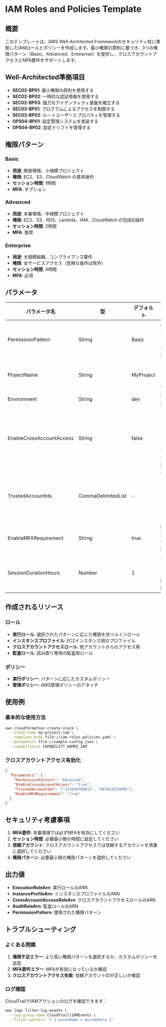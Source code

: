 # IAM Roles and Policies Template

## 概要

このテンプレートは、AWS Well-Architected Frameworkのセキュリティ柱に準拠したIAMロールとポリシーを作成します。最小権限の原則に基づき、3つの権限パターン（Basic、Advanced、Enterprise）を提供し、クロスアカウントアクセスとMFA要件をサポートします。

## Well-Architected準拠項目

- **SEC02-BP01**: 最小権限の原則を使用する
- **SEC02-BP02**: 一時的な認証情報を使用する
- **SEC02-BP03**: 強力なアイデンティティ基盤を確立する
- **SEC03-BP01**: プログラムによるアクセスを制御する
- **SEC03-BP02**: ルートユーザーとプロパティを管理する
- **OPS04-BP01**: 設定管理システムを実装する
- **OPS04-BP02**: 設定ドリフトを管理する

## 権限パターン

### Basic
- **用途**: 開発環境、小規模プロジェクト
- **権限**: EC2、S3、CloudWatch の基本操作
- **セッション時間**: 1時間
- **MFA**: オプション

### Advanced
- **用途**: 本番環境、中規模プロジェクト
- **権限**: EC2、S3、RDS、Lambda、IAM、CloudWatch の包括的操作
- **セッション時間**: 2時間
- **MFA**: 推奨

### Enterprise
- **用途**: 大規模組織、コンプライアンス要件
- **権限**: 全サービスアクセス（危険な操作は除外）
- **セッション時間**: 4時間
- **MFA**: 必須

## パラメータ

| パラメータ名 | 型 | デフォルト | 説明 |
|-------------|-----|-----------|------|
| PermissionPattern | String | Basic | 権限パターンの選択 |
| ProjectName | String | MyProject | プロジェクト名 |
| Environment | String | dev | 環境名 |
| EnableCrossAccountAccess | String | false | クロスアカウントアクセスの有効化 |
| TrustedAccountIds | CommaDelimitedList | - | 信頼するアカウントIDリスト |
| EnableMFARequirement | String | true | MFA要件の有効化 |
| SessionDurationHours | Number | 1 | セッション継続時間 |

## 作成されるリソース

### ロール
- **実行ロール**: 選択されたパターンに応じた権限を持つメインロール
- **インスタンスプロファイル**: EC2インスタンス用のプロファイル
- **クロスアカウントアクセスロール**: 他アカウントからのアクセス用
- **監査ロール**: 読み取り専用の監査用ロール

### ポリシー
- **実行ポリシー**: パターンに応じたカスタムポリシー
- **管理ポリシー**: AWS管理ポリシーのアタッチ

## 使用例

### 基本的な使用方法

```bash
aws cloudformation create-stack \
  --stack-name my-project-iam \
  --template-body file://iam-roles-policies.yaml \
  --parameters file://sample-config.json \
  --capabilities CAPABILITY_NAMED_IAM
```

### クロスアカウントアクセス有効化

```json
{
  "Parameters": {
    "PermissionPattern": "Advanced",
    "EnableCrossAccountAccess": "true",
    "TrustedAccountIds": ["123456789012", "987654321098"],
    "EnableMFARequirement": "true"
  }
}
```

## セキュリティ考慮事項

1. **MFA要件**: 本番環境では必ずMFAを有効にしてください
2. **セッション時間**: 必要最小限の時間に設定してください
3. **信頼アカウント**: クロスアカウントアクセスでは信頼するアカウントを慎重に選択してください
4. **権限パターン**: 必要最小限の権限パターンを選択してください

## 出力値

- **ExecutionRoleArn**: 実行ロールのARN
- **InstanceProfileArn**: インスタンスプロファイルのARN
- **CrossAccountAccessRoleArn**: クロスアカウントアクセスロールのARN
- **AuditRoleArn**: 監査ロールのARN
- **PermissionPattern**: 使用された権限パターン

## トラブルシューティング

### よくある問題

1. **権限不足エラー**: より高い権限パターンを選択するか、カスタムポリシーを追加
2. **MFA要件エラー**: MFAが有効になっているか確認
3. **クロスアカウントアクセス失敗**: 信頼アカウントIDが正しいか確認

### ログ確認

CloudTrailでIAMアクションのログを確認できます：

```bash
aws logs filter-log-events \
  --log-group-name CloudTrail/IAMEvents \
  --filter-pattern "{ $.eventName = AssumeRole }"
```